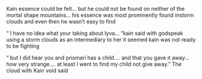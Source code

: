 Kain essence could be felt... but he could not be found on neither of the mortal shape mountains... his essence was most prominently found instorm clouds and even then he wasn’t easy to find 

“ I have no idea what your taking about lyva... “kain said with godspeak using a storm clouds as an intermediary to her it seemed kain was not ready to be fighting 

“ but I did hear you and prismari has a child.... and that you gave it away... how very strange.... at least I went to find my child not give away.” The cloud with Kain void said